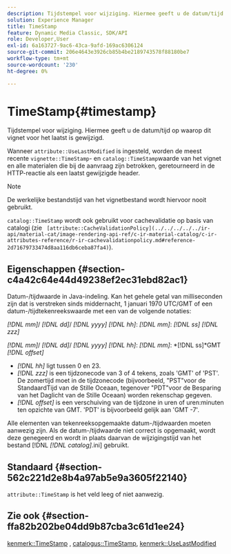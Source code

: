 ```yaml
---
description: Tijdstempel voor wijziging. Hiermee geeft u de datum/tijd op waarop dit vignet voor het laatst is gewijzigd.
solution: Experience Manager
title: TimeStamp
feature: Dynamic Media Classic, SDK/API
role: Developer,User
exl-id: 6a163727-9ac6-43ca-9afd-169ac6306124
source-git-commit: 206e4643e3926cb85b4be2189743578f88180be7
workflow-type: tm+mt
source-wordcount: '230'
ht-degree: 0%

---
```


# TimeStamp{#timestamp}

Tijdstempel voor wijziging. Hiermee geeft u de datum/tijd op waarop dit vignet voor het laatst is gewijzigd.

Wanneer `attribute::UseLastModified` is ingesteld, worden de meest recente `vignette::TimeStamp`- en `catalog::TimeStamp`waarde van het vignet en alle materialen die bij de aanvraag zijn betrokken, geretourneerd in de HTTP-reactie als een laatst gewijzigde header.

>[!NOTE]
>
>De werkelijke bestandstijd van het vignetbestand wordt hiervoor nooit gebruikt.

`catalog::TimeStamp` wordt ook gebruikt voor cachevalidatie op basis van catalogi (zie  ` [attribute::CacheValidationPolicy](../../../../../ir-api/material-cat/image-rendering-api-ref/c-ir-material-catalog/c-ir-attributes-reference/r-ir-cachevalidationpolicy.md#reference-2d71679733474d8aa116db6ceba87fa4)`).

## Eigenschappen {#section-c4a42c64e44d49238ef2ec31ebd82ac1}

Datum-/tijdwaarde in Java-indeling. Kan het gehele getal van milliseconden zijn dat is verstreken sinds middernacht, 1 januari 1970 UTC/GMT of een datum-/tijdtekenreekswaarde met een van de volgende notaties:

*[!DNL mm]*/  *[!DNL dd]*/  *[!DNL yyyy]* *[!DNL hh]*:  *[!DNL mm]*:  *[!DNL ss]* *[!DNL zzz]*

*[!DNL mm]*/  *[!DNL dd]*/  *[!DNL yyyy]* *[!DNL hh]*:  *[!DNL mm]*: *[!DNL ss]*GMT  *[!DNL offset]*

* *[!DNL hh]* ligt tussen 0 en 23.
* *[!DNL zzz]* is een tijdzonecode van 3 of 4 tekens, zoals &#39;GMT&#39; of &#39;PST&#39;. De zomertijd moet in de tijdzonecode (bijvoorbeeld, &quot;PST&quot;voor de StandaardTijd van de Stille Oceaan, tegenover &quot;PDT&quot;voor de Besparing van het Daglicht van de Stille Oceaan) worden rekenschap gegeven.
* *[!DNL offset]* is een verschuiving van de tijdzone in uren of uren:minuten ten opzichte van GMT. &#39;PDT&#39; is bijvoorbeeld gelijk aan &#39;GMT -7&#39;.

Alle elementen van tekenreeksopgemaakte datum-/tijdwaarden moeten aanwezig zijn. Als de datum-/tijdwaarde niet correct is opgemaakt, wordt deze genegeerd en wordt in plaats daarvan de wijzigingstijd van het bestand [!DNL *[!DNL catalog]*.ini] gebruikt.

## Standaard {#section-562c221d2e8b4a97ab5e9a3605f22140}

`attribute::TimeStamp` is het veld leeg of niet aanwezig.

## Zie ook {#section-ffa82b202be04dd9b87cba3c61d1ee24}

[kenmerk::TimeStamp](../../../../../ir-api/material-cat/image-rendering-api-ref/c-ir-material-catalog/c-ir-attributes-reference/r-ir-timestamp.md#reference-8373ad4ee03d4e4b9a8fc96cf42b3181) ,  [catalogus::TimeStamp](../../../../../ir-api/material-cat/image-rendering-api-ref/c-ir-material-catalog/c-ir-material-data-reference/r-ir-timestamp-dataref.md#reference-6daf7973dc4f4b4e9e8165756db7c319),  [kenmerk::UseLastModified](../../../../../ir-api/material-cat/image-rendering-api-ref/c-ir-material-catalog/c-ir-attributes-reference/r-ir-uselastmodified.md#reference-d2ab628c9e004fedbd38324866dbca1d)
